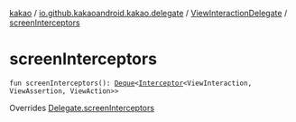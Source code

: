 [kakao](../../index.md) / [io.github.kakaoandroid.kakao.delegate](../index.md) / [ViewInteractionDelegate](index.md) / [screenInterceptors](./screen-interceptors.md)

# screenInterceptors

`fun screenInterceptors(): `[`Deque`](https://developer.android.com/reference/java/util/Deque.html)`<`[`Interceptor`](../../io.github.kakaoandroid.kakao.intercept/-interceptor/index.md)`<ViewInteraction, ViewAssertion, ViewAction>>`

Overrides [Delegate.screenInterceptors](../-delegate/screen-interceptors.md)

